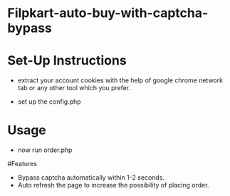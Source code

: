 # Filpkart-auto-buy-with-captcha-bypass

  # Set-Up Instructions

  * extract your account cookies with the help of google chrome network tab or any other tool which you prefer.

  * set up the config.php

  # Usage

  * now run order.php 

  #Features
  
  * Bypass captcha automatically within 1-2 seconds.
  * Auto refresh the page to increase the possibility of placing order.
